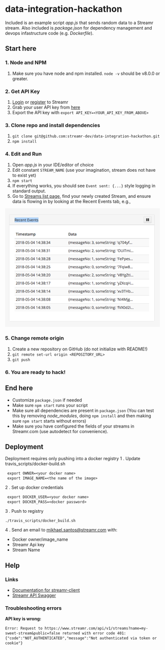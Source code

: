 # data-integration-hackathon

Included is an example script *app.js* that sends random data to a Streamr stream. Also included is *package.json*
for dependency management and devops infastructure code (e.g. *Dockerfile*).

## Start here

### 1. Node and NPM
1. Make sure you have node and npm installed. `node -v` should be v8.0.0 or greater.

### 2. Get API Key
1. [Login](https://www.streamr.com/login/auth) or [register](https://www.streamr.com/register/signup) to Streamr
2. Grab your user API key from [here](https://www.streamr.com/profile/edit)
3. Export the API key with `export API_KEY=<YOUR_API_KEY_FROM_ABOVE>`

### 3. Clone repo and install dependencies
1. `git clone git@github.com:streamr-dev/data-integration-hackathon.git`
2. `npm install`

### 4. Edit and Run
1. Open *app.js* in your IDE/editor of choice
2. Edit constant `STREAM_NAME` (use your imagination, stream does not have to exist yet)
3. `npm start`
4. If everything works, you should see `Event sent: {...}` style logging in standard output.
5. Go to [Streams list page](https://www.streamr.com/stream/list), find your newly created Stream, and ensure data is
flowing in by looking at the Recent Events tab, e.g.,

![Recent events](images/recent-events.png)


### 5. Change remote origin
1. Create a new repository on GitHub (do not initialize with README!)
2. `git remote set-url origin <REPOSITORY_URL>`
3. `git push`


### 6. You are ready to hack!


## End here
- Customize `package.json` if needed
- Make sure `npm start` runs your script
- Make sure all dependencies are present in `package.json` (You can test this by removing *node_modules*, doing `npm install` and then making sure `npm start` starts without errors)
- Make sure you have configured the fields of your streams in Streamr.com (use autodetect for convenience).


## Deployment
Deployment requires only pushing into a docker registry
1 . Update travis_scripts/docker-build.sh
```
 export OWNER=<your docker name>
 export IMAGE_NAME=<the name of the image>
```

2 . Set up docker credentials
```
 export DOCKER_USER=<your docker name>
 export DOCKER_PASS=<docker password>
```
3 . Push to registry
```
./travis_scripts/docker_build.sh
```

4 . Send an email to mikhael.santos@streamr.com with:
* Docker owner/image_name
* Streamr Api key
* Stream Name


## Help

### Links
- [Documentation for streamr-client](https://github.com/streamr-dev/streamr-client)
- [Streamr API Swagger](https://www.streamr.com/help/api)

### Troubleshooting errors

**API key is wrong:**
```
Error: Request to https://www.streamr.com/api/v1/streams?name=my-sweet-stream&public=false returned with error code 401: {"code":"NOT_AUTHENTICATED","message":"Not authenticated via token or cookie"}
```
